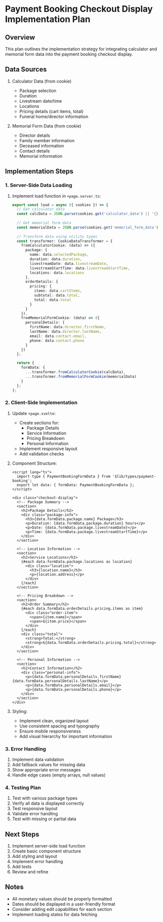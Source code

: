 # Payment Booking Checkout Display Implementation Plan

## Overview
This plan outlines the implementation strategy for integrating calculator and memorial form data into the payment booking checkout display.

## Data Sources
1. Calculator Data (from cookie)
   - Package selection
   - Duration
   - Livestream date/time
   - Locations
   - Pricing details (cart items, total)
   - Funeral home/director information

2. Memorial Form Data (from cookie)
   - Director details
   - Family member information
   - Deceased information
   - Contact details
   - Memorial information

## Implementation Steps

### 1. Server-Side Data Loading
1. Implement load function in `+page.server.ts`:
   ```typescript
   export const load = async ({ cookies }) => {
     // Get calculator data
     const calcData = JSON.parse(cookies.get('calculator_data') || '{}');
     
     // Get memorial form data
     const memorialData = JSON.parse(cookies.get('memorial_form_data') || '{}');
     
     // Transform data using utility types
     const transformer: CookieDataTransformer = {
       fromCalculatorCookie: (data) => ({
         package: {
           name: data.selectedPackage,
           duration: data.duration,
           livestreamDate: data.livestreamDate,
           livestreamStartTime: data.livestreamStartTime,
           locations: data.locations
         },
         orderDetails: {
           pricing: {
             items: data.cartItems,
             subtotal: data.total,
             total: data.total
           }
         }
       }),
       fromMemorialFormCookie: (data) => ({
         personalDetails: {
           firstName: data.director.firstName,
           lastName: data.director.lastName,
           email: data.contact.email,
           phone: data.contact.phone
         }
       })
     };

     return {
       formData: {
         ...transformer.fromCalculatorCookie(calcData),
         ...transformer.fromMemorialFormCookie(memorialData)
       }
     };
   };
   ```

### 2. Client-Side Implementation
1. Update `+page.svelte`:
   - Create sections for:
     - Package Details
     - Service Information
     - Pricing Breakdown
     - Personal Information
   - Implement responsive layout
   - Add validation checks

2. Component Structure:
   ```svelte
   <script lang="ts">
     import type { PaymentBookingFormData } from '$lib/types/payment-booking';
     export let data: { formData: PaymentBookingFormData };
   </script>

   <div class="checkout-display">
     <!-- Package Summary -->
     <section>
       <h2>Package Details</h2>
       <div class="package-info">
         <h3>{data.formData.package.name} Package</h3>
         <p>Duration: {data.formData.package.duration} hours</p>
         <p>Date: {data.formData.package.livestreamDate}</p>
         <p>Time: {data.formData.package.livestreamStartTime}</p>
       </div>
     </section>

     <!-- Location Information -->
     <section>
       <h2>Service Locations</h2>
       {#each data.formData.package.locations as location}
         <div class="location">
           <h3>{location.name}</h3>
           <p>{location.address}</p>
         </div>
       {/each}
     </section>

     <!-- Pricing Breakdown -->
     <section>
       <h2>Order Summary</h2>
       {#each data.formData.orderDetails.pricing.items as item}
         <div class="order-item">
           <span>{item.name}</span>
           <span>${item.price}</span>
         </div>
       {/each}
       <div class="total">
         <strong>Total:</strong>
         <strong>${data.formData.orderDetails.pricing.total}</strong>
       </div>
     </section>

     <!-- Personal Information -->
     <section>
       <h2>Contact Information</h2>
       <div class="personal-info">
         <p>{data.formData.personalDetails.firstName} {data.formData.personalDetails.lastName}</p>
         <p>{data.formData.personalDetails.email}</p>
         <p>{data.formData.personalDetails.phone}</p>
       </div>
     </section>
   </div>
   ```

3. Styling:
   - Implement clean, organized layout
   - Use consistent spacing and typography
   - Ensure mobile responsiveness
   - Add visual hierarchy for important information

### 3. Error Handling
1. Implement data validation
2. Add fallback values for missing data
3. Show appropriate error messages
4. Handle edge cases (empty arrays, null values)

### 4. Testing Plan
1. Test with various package types
2. Verify all data is displayed correctly
3. Test responsive layout
4. Validate error handling
5. Test with missing or partial data

## Next Steps
1. Implement server-side load function
2. Create basic component structure
3. Add styling and layout
4. Implement error handling
5. Add tests
6. Review and refine

## Notes
- All monetary values should be properly formatted
- Dates should be displayed in a user-friendly format
- Consider adding edit capabilities for each section
- Implement loading states for data fetching